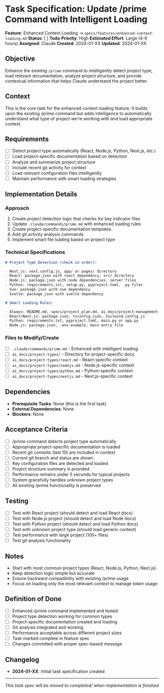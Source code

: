 # Task Specification: Update /prime Command with Intelligent Loading

**Feature**: Enhanced Context Loading → `specs/features/enhanced-context-loading.md`
**Status**: [ ] **Todo**
**Priority**: High
**Estimated Effort**: Large (4-6 hours)
**Assigned**: Claude
**Created**: 2024-01-XX
**Updated**: 2024-01-XX

## Objective

Enhance the existing `/prime` command to intelligently detect project type, load relevant documentation, analyze project structure, and provide contextual information that helps Claude understand the project better.

## Context

This is the core task for the enhanced context loading feature. It builds upon the existing /prime command but adds intelligence to automatically understand what type of project we're working with and load appropriate context.

## Requirements

- [ ] Detect project type automatically (React, Node.js, Python, Next.js, etc.)
- [ ] Load project-specific documentation based on detection
- [ ] Analyze and summarize project structure
- [ ] Include recent git activity for context
- [ ] Load relevant configuration files intelligently
- [ ] Maintain performance with smart loading strategies

## Implementation Details

### Approach

1. Create project detection logic that checks for key indicator files
2. Update `.claude/commands/prime.md` with enhanced loading rules
3. Create project-specific documentation templates
4. Add git activity analysis commands
5. Implement smart file loading based on project type

### Technical Specifications

```markdown
# Project Type Detection (check in order):

- Next.js: next.config.js, app/ or pages/ directory
- React: package.json with react dependency, src/ directory
- Node.js: package.json with node dependencies, server files
- Python: requirements.txt, setup.py, pyproject.toml, .py files
- Vue: package.json with vue dependency
- Svelte: package.json with svelte dependency

# Smart Loading Rules:

- Always: README.md, specs/project_plan.md, ai_docs/project-management.md
- React/Next.js: package.json, tsconfig.json, tailwind.config.js
- Python: requirements.txt, pyproject.toml, main.py or app.py
- Node.js: package.json, .env.example, main entry file
```

### Files to Modify/Create

- [ ] `.claude/commands/prime.md` - Enhanced with intelligent loading
- [ ] `ai_docs/project-types/` - Directory for project-specific docs
- [ ] `ai_docs/project-types/react.md` - React-specific context
- [ ] `ai_docs/project-types/nodejs.md` - Node.js-specific context
- [ ] `ai_docs/project-types/python.md` - Python-specific context
- [ ] `ai_docs/project-types/nextjs.md` - Next.js-specific context

## Dependencies

- **Prerequisite Tasks**: None (this is the first task)
- **External Dependencies**: None
- **Blockers**: None

## Acceptance Criteria

- [ ] /prime command detects project type automatically
- [ ] Appropriate project-specific documentation is loaded
- [ ] Recent git commits (last 10) are included in context
- [ ] Current git branch and status are shown
- [ ] Key configuration files are detected and loaded
- [ ] Project structure summary is provided
- [ ] Performance remains under 5 seconds for typical projects
- [ ] System gracefully handles unknown project types
- [ ] All existing /prime functionality is preserved

## Testing

- [ ] Test with React project (should detect and load React docs)
- [ ] Test with Node.js project (should detect and load Node docs)
- [ ] Test with Python project (should detect and load Python docs)
- [ ] Test with unknown project type (should load generic context)
- [ ] Test performance with large project (100+ files)
- [ ] Test git analysis functionality

## Notes

- Start with most common project types (React, Node.js, Python, Next.js)
- Keep detection logic simple but accurate
- Ensure backward compatibility with existing /prime usage
- Focus on loading only the most relevant context to manage token usage

## Definition of Done

- [ ] Enhanced /prime command implemented and tested
- [ ] Project type detection working for common types
- [ ] Project-specific documentation created and loading
- [ ] Git analysis integrated and working
- [ ] Performance acceptable across different project sizes
- [ ] Task marked complete in feature spec
- [ ] Changes committed with proper spec-based message

## Changelog

- **2024-01-XX**: Initial task specification created

---

_This task spec will be moved to completed/ when implementation is finished_
